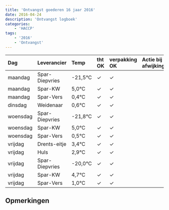 ```yaml
---
title: 'Ontvangst goederen 16 jaar 2016'
date: 2016-04-24
description: 'Ontvangst logboek'
categories:
    - 'HACCP'
tags:
    - '2016'
    - 'Ontvangst'
---
```

| Dag | Leverancier | Temp | tht OK | verpakking OK | Actie bij afwijking | Controle door |
|:---|:---|:---|:---|:---|:---|:---|
| maandag | Spar-Diepvries | -21,5°C | &check; | &check; | | DPater |
| maandag | Spar-KW | 5,0°C | &check; | &check; | | DPater |
| maandag | Spar-Vers | 0,4°C | &check; | &check; | | DPater |
| dinsdag | Weidenaar | 0,6°C | &check; | &check; | | DPater |
| woensdag | Spar-Diepvries | -21,8°C | &check; | &check; | | WPater |
| woensdag | Spar-KW | 5,0°C | &check; | &check; | | WPater |
| woensdag | Spar-Vers | 0,5°C | &check; | &check; | | WPater |
| vrijdag | Drents-eitje | 3,4°C | &check; | &check; | | WPater |
| vrijdag | Huls | 2,9°C | &check; | &check; | | WPater |
| vrijdag | Spar-Diepvries | -20,0°C | &check; | &check; | | WPater |
| vrijdag | Spar-KW | 4,7°C | &check; | &check; | | WPater |
| vrijdag | Spar-Vers | 1,0°C | &check; | &check; | | WPater |

## Opmerkingen


